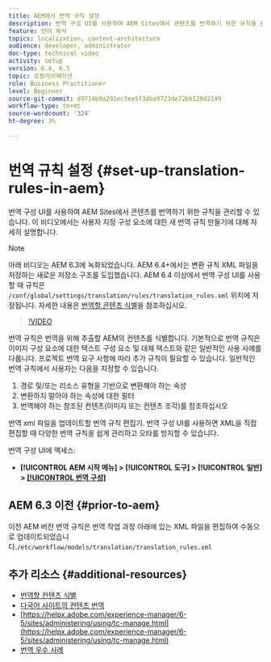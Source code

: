 ```yaml
---
title: AEM에서 번역 규칙 설정
description: 번역 구성 UI를 사용하여 AEM Sites에서 콘텐츠를 번역하기 위한 규칙을 관리할 수 있습니다. 이 비디오에서는 사용자 지정 구성 요소에 대한 새 번역 규칙 만들기에 대해 자세히 설명합니다.
feature: 언어 복사
topics: localization, content-architecture
audience: developer, administrator
doc-type: technical video
activity: setup
version: 6.4, 6.5
topic: 로컬라이제이션
role: Business Practitioner
level: Beginner
source-git-commit: d9714b9a291ec3ee5f3dba9723de72bb120d2149
workflow-type: tm+mt
source-wordcount: '324'
ht-degree: 3%

---
```



# 번역 규칙 설정 {#set-up-translation-rules-in-aem}

번역 구성 UI를 사용하여 AEM Sites에서 콘텐츠를 번역하기 위한 규칙을 관리할 수 있습니다. 이 비디오에서는 사용자 지정 구성 요소에 대한 새 번역 규칙 만들기에 대해 자세히 설명합니다.

>[!NOTE]
>
> 아래 비디오는 AEM 6.3에 녹화되었습니다. AEM 6.4+에서는 변환 규칙 XML 파일을 저장하는 새로운 저장소 구조를 도입했습니다. AEM 6.4 이상에서 번역 구성 UI를 사용할 때 규칙은 `/conf/global/settings/translation/rules/translation_rules.xml` 위치에 저장됩니다. 자세한 내용은 [번역할 콘텐츠 식별](https://helpx.adobe.com/experience-manager/6-5/sites/administering/using/tc-rules.html)을 참조하십시오.

>[!VIDEO](https://video.tv.adobe.com/v/18135/?quality=9&learn=on)

번역 규칙은 번역을 위해 추출할 AEM의 컨텐츠를 식별합니다. 기본적으로 번역 규칙은 이미지 구성 요소에 대한 텍스트 구성 요소 및 대체 텍스트와 같은 일반적인 사용 사례를 다룹니다. 프로젝트 번역 요구 사항에 따라 추가 규칙이 필요할 수 있습니다. 일반적인 번역 규칙에서 사용자는 다음을 지정할 수 있습니다.

1. 경로 및/또는 리소스 유형을 기반으로 변환해야 하는 속성
2. 변환하지 말아야 하는 속성에 대한 필터
3. 번역해야 하는 참조된 컨텐츠(이미지 또는 컨텐츠 조각)를 참조하십시오

번역 xml 파일을 업데이트할 번역 규칙 편집기. 번역 구성 UI를 사용하면 XML을 직접 편집할 때 다양한 번역 규칙을 쉽게 관리하고 오타를 방지할 수 있습니다.

번역 구성 UI에 액세스:

* **[!UICONTROL AEM 시작 메뉴]  >  [!UICONTROL 도구]  >  [!UICONTROL 일반]  >  [[!UICONTROL 번역 구성]](http://localhost:4502/libs/cq/translation/translationrules/contexts.html)**

## AEM 6.3 이전 {#prior-to-aem}

이전 AEM 버전 번역 규칙은 번역 작업 과정 아래에 있는 XML 파일을 편집하여 수동으로 업데이트되었습니다.`/etc/workflow/models/translation/translation_rules.xml`

## 추가 리소스 {#additional-resources}

* [번역할 컨텐츠 식별](https://helpx.adobe.com/experience-manager/6-5/sites/administering/using/tc-rules.html)
* [다국어 사이트의 컨텐츠 번역](https://helpx.adobe.com/experience-manager/6-5/sites/administering/using/translation.html)
* [https://helpx.adobe.com/experience-manager/6-5/sites/administering/using/tc-manage.html](https://helpx.adobe.com/experience-manager/6-5/sites/administering/using/tc-manage.html)
* [번역 우수 사례](https://helpx.adobe.com/experience-manager/6-5/sites/administering/using/tc-bp.html)
